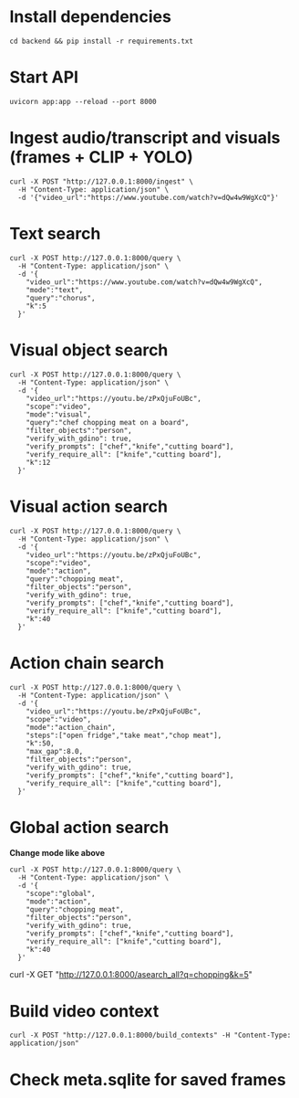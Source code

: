 # Install dependencies
```
cd backend && pip install -r requirements.txt
```

# Start API
```
uvicorn app:app --reload --port 8000
```

# Ingest audio/transcript and visuals (frames + CLIP + YOLO)
```
curl -X POST "http://127.0.0.1:8000/ingest" \
  -H "Content-Type: application/json" \
  -d '{"video_url":"https://www.youtube.com/watch?v=dQw4w9WgXcQ"}'
```

# Text search
```
curl -X POST http://127.0.0.1:8000/query \
  -H "Content-Type: application/json" \
  -d '{
    "video_url":"https://www.youtube.com/watch?v=dQw4w9WgXcQ",
    "mode":"text",
    "query":"chorus",
    "k":5
  }'
```

# Visual object search
```
curl -X POST http://127.0.0.1:8000/query \
  -H "Content-Type: application/json" \
  -d '{
    "video_url":"https://youtu.be/zPxQjuFoUBc",
    "scope":"video",
    "mode":"visual",
    "query":"chef chopping meat on a board",
    "filter_objects":"person",
    "verify_with_gdino": true,
    "verify_prompts": ["chef","knife","cutting board"],
    "verify_require_all": ["knife","cutting board"],
    "k":12
  }'
```

# Visual action search
```
curl -X POST http://127.0.0.1:8000/query \
  -H "Content-Type: application/json" \
  -d '{
    "video_url":"https://youtu.be/zPxQjuFoUBc",
    "scope":"video",
    "mode":"action",
    "query":"chopping meat",
    "filter_objects":"person",
    "verify_with_gdino": true,
    "verify_prompts": ["chef","knife","cutting board"],
    "verify_require_all": ["knife","cutting board"],
    "k":40
  }'
```

# Action chain search
```
curl -X POST http://127.0.0.1:8000/query \
  -H "Content-Type: application/json" \
  -d '{
    "video_url":"https://youtu.be/zPxQjuFoUBc",
    "scope":"video",
    "mode":"action_chain",
    "steps":["open fridge","take meat","chop meat"],
    "k":50,
    "max_gap":8.0,
    "filter_objects":"person",
    "verify_with_gdino": true,
    "verify_prompts": ["chef","knife","cutting board"],
    "verify_require_all": ["knife","cutting board"],
  }'
```

# Global action search
**Change mode like above**

```
curl -X POST http://127.0.0.1:8000/query \
  -H "Content-Type: application/json" \
  -d '{
    "scope":"global",
    "mode":"action",
    "query":"chopping meat",
    "filter_objects":"person",
    "verify_with_gdino": true,
    "verify_prompts": ["chef","knife","cutting board"],
    "verify_require_all": ["knife","cutting board"],
    "k":40
  }'
```

curl -X GET "http://127.0.0.1:8000/asearch_all?q=chopping&k=5"

# Build video context
```
curl -X POST "http://127.0.0.1:8000/build_contexts" -H "Content-Type: application/json"
```

# Check meta.sqlite for saved frames

